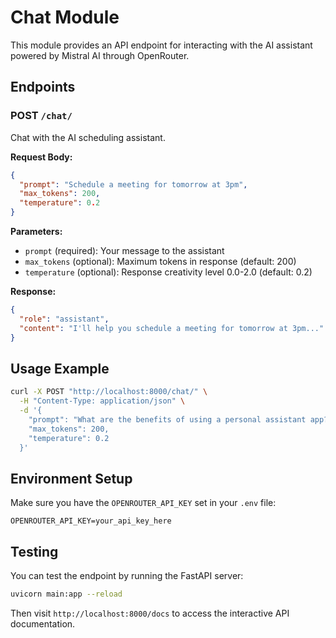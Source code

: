 # Chat Module

This module provides an API endpoint for interacting with the AI assistant powered by Mistral AI through OpenRouter.

## Endpoints

### POST `/chat/`

Chat with the AI scheduling assistant.

**Request Body:**
```json
{
  "prompt": "Schedule a meeting for tomorrow at 3pm",
  "max_tokens": 200,
  "temperature": 0.2
}
```

**Parameters:**
- `prompt` (required): Your message to the assistant
- `max_tokens` (optional): Maximum tokens in response (default: 200)
- `temperature` (optional): Response creativity level 0.0-2.0 (default: 0.2)

**Response:**
```json
{
  "role": "assistant",
  "content": "I'll help you schedule a meeting for tomorrow at 3pm..."
}
```

## Usage Example

```bash
curl -X POST "http://localhost:8000/chat/" \
  -H "Content-Type: application/json" \
  -d '{
    "prompt": "What are the benefits of using a personal assistant app?",
    "max_tokens": 200,
    "temperature": 0.2
  }'
```

## Environment Setup

Make sure you have the `OPENROUTER_API_KEY` set in your `.env` file:

```env
OPENROUTER_API_KEY=your_api_key_here
```

## Testing

You can test the endpoint by running the FastAPI server:

```bash
uvicorn main:app --reload
```

Then visit `http://localhost:8000/docs` to access the interactive API documentation.
